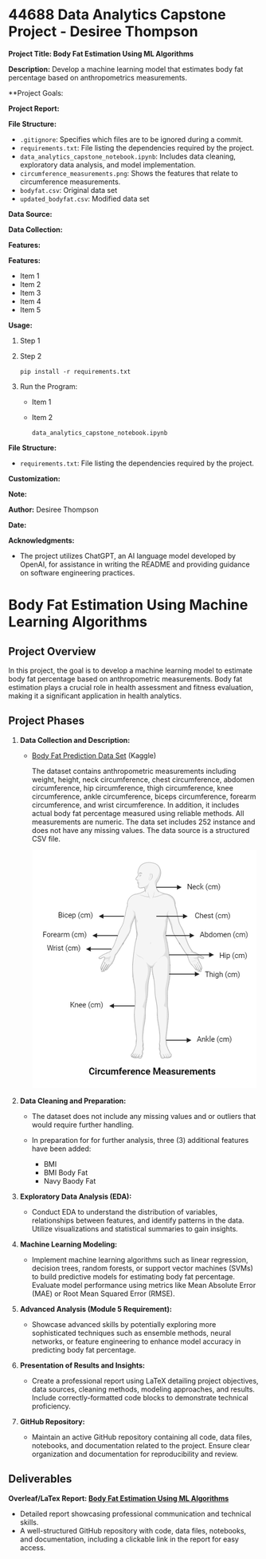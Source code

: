 # 44688 Data Analytics Capstone Project - Desiree Thompson

**Project Title: Body Fat Estimation Using ML Algorithms**

**Description:**
Develop a machine learning model that estimates body fat percentage based on anthropometrics measurements. 

**Project Goals:
   

**Project Report:**




**File Structure:**

- `.gitignore`: Specifies which files are to be ignored during a commit. 
- `requirements.txt`: File listing the dependencies required by the project.
- `data_analytics_capstone_notebook.ipynb`: Includes data cleaning, exploratory data analysis, and model implementation.
- `circumference_measurements.png`: Shows the features that relate to circumference measurements.
- `bodyfat.csv`: Original data set
- `updated_bodyfat.csv`: Modified data set


**Data Source:**




**Data Collection:**


**Features:**


**Features:**

- Item 1
- Item 2
- Item 3
- Item 4
- Item 5

**Usage:**

1. Step 1

2. Step 2

   ```
   pip install -r requirements.txt
   ```

3. Run the Program:

   - Item 1
   - Item 2

     ```
     data_analytics_capstone_notebook.ipynb
     ```


**File Structure:**

- `requirements.txt`: File listing the dependencies required by the project.

**Customization:**


**Note:**

**Author:**
Desiree Thompson

**Date:**

**Acknowledgments:**

- The project utilizes ChatGPT, an AI language model developed by OpenAI, for assistance in writing the README and providing guidance on software engineering practices.

# Body Fat Estimation Using Machine Learning Algorithms

## Project Overview

In this project, the goal is to develop a machine learning model to estimate body fat percentage based on anthropometric measurements. Body fat estimation plays a crucial role in health assessment and fitness evaluation, making it a significant application in health analytics.

## Project Phases

1. **Data Collection and Description:**
   - [Body Fat Prediction Data Set](https://www.kaggle.com/datasets/fedesoriano/body-fat-prediction-dataset)  (Kaggle)

      The dataset contains anthropometric measurements including weight, height, neck circumference, chest circumference, abdomen circumference, hip circumference, thigh circumference, knee circumference, ankle circumference, biceps circumference, forearm circumference, and wrist circumference. In addition, it           includes actual body fat percentage measured using reliable methods. All measurements are numeric. The data set includes 252 instance and does not have any missing values. The data source is a structured CSV file. 
     
      ![Circumference Measurements](https://github.com/DesireeEDU/44688-Data-Analytics-Capstone-Project-Desiree-Thompson/blob/main/Circumference%20Measurements.png)

2. **Data Cleaning and Preparation:**
   
   - The dataset does not include any missing values and or outliers that would require further handling.
   
   - In preparation for for further analysis, three (3) additional features have been added:
      - BMI
      - BMI Body Fat
      - Navy Baody Fat

3. **Exploratory Data Analysis (EDA):**
   - Conduct EDA to understand the distribution of variables, relationships between features, and identify patterns in the data. Utilize visualizations and statistical summaries to gain insights.

4. **Machine Learning Modeling:**
   - Implement machine learning algorithms such as linear regression, decision trees, random forests, or support vector machines (SVMs) to build predictive models for estimating body fat percentage. Evaluate model performance using metrics like Mean Absolute Error (MAE) or Root Mean Squared Error (RMSE).

5. **Advanced Analysis (Module 5 Requirement):**
   - Showcase advanced skills by potentially exploring more sophisticated techniques such as ensemble methods, neural networks, or feature engineering to enhance model accuracy in predicting body fat percentage.

6. **Presentation of Results and Insights:**
   - Create a professional report using LaTeX detailing project objectives, data sources, cleaning methods, modeling approaches, and results. Include correctly-formatted code blocks to demonstrate technical proficiency.

7. **GitHub Repository:**
   - Maintain an active GitHub repository containing all code, data files, notebooks, and documentation related to the project. Ensure clear organization and documentation for reproducibility and review.

## Deliverables

**Overleaf/LaTex Report: [Body Fat Estimation Using ML Algorithms](https://www.overleaf.com/read/zbrdqhmnqgvt#574be8)**
- Detailed report showcasing professional communication and technical skills.
- A well-structured GitHub repository with code, data files, notebooks, and documentation, including a clickable link in the report for easy access.
